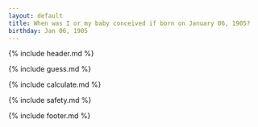 ```yaml
---
layout: default
title: When was I or my baby conceived if born on January 06, 1905?
birthday: Jan 06, 1905
---
```


{% include header.md %}

{% include guess.md %}

{% include calculate.md %}

{% include safety.md %}

{% include footer.md %}



